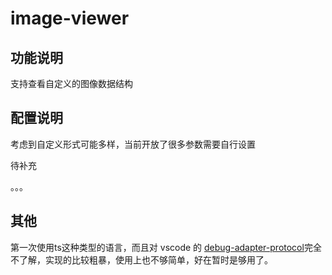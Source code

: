 # image-viewer

## 功能说明

支持查看自定义的图像数据结构



## 配置说明

考虑到自定义形式可能多样，当前开放了很多参数需要自行设置

待补充

。。。



## 其他

第一次使用ts这种类型的语言，而且对 vscode 的 [debug-adapter-protocol](https://microsoft.github.io/debug-adapter-protocol/)完全不了解，实现的比较粗暴，使用上也不够简单，好在暂时是够用了。

